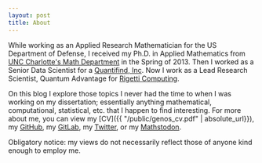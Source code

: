 ```yaml
---
layout: post
title: About
---
```

While working as an Applied Research Mathematician for the US Department of Defense, I received my Ph.D. in Applied Mathematics from [UNC Charlotte's Math Department](http://math.uncc.edu) in the Spring of 2013.
Then I worked as a Senior Data Scientist for a [Quantifind, Inc](https://www.quantifind.com).
Now I work as a Lead Research Scientist, Quantum Advantage for [Rigetti Computing](https://www.rigetti.com).

On this blog I explore those topics I never had the time to when I was working on my dissertation; essentially anything mathematical, computational, statistical, etc. that I happen to find interesting.
For more about me, you can view my [CV]({{ "/public/genos_cv.pdf" | absolute_url}}), my [GitHub](https://github.com/genos), my [GitLab](https://gitlab.com/grenos), my [Twitter](https://twitter.com/graham_enos), or my [Mathstodon](https://mathstodon.xyz/@grahamenos).

Obligatory notice: my views do not necessarily reflect those of anyone kind enough to employ me.
